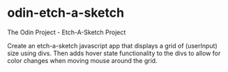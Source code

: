 # odin-etch-a-sketch
The Odin Project - Etch-A-Sketch Project

Create an etch-a-sketch javascript app that displays a grid of (userInput) 
size using divs. Then adds hover state functionality to the divs to allow for
color changes when moving mouse around the grid.